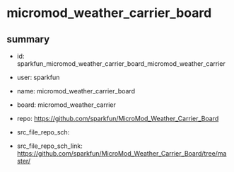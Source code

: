 # micromod_weather_carrier_board
 
## summary 
* id: sparkfun_micromod_weather_carrier_board_micromod_weather_carrier
* user: sparkfun
* name: micromod_weather_carrier_board
* board: micromod_weather_carrier
* repo: https://github.com/sparkfun/MicroMod_Weather_Carrier_Board



* src_file_repo_sch: 
* src_file_repo_sch_link: https://github.com/sparkfun/MicroMod_Weather_Carrier_Board/tree/master/






